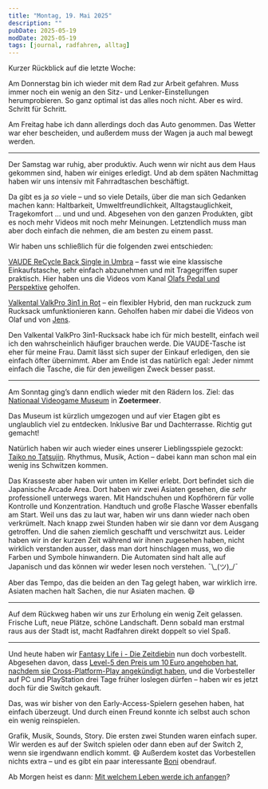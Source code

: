 ```yaml
---
title: "Montag, 19. Mai 2025"
description: ""
pubDate: 2025-05-19
modDate: 2025-05-19
tags: [journal, radfahren, alltag]
---
```


Kurzer Rückblick auf die letzte Woche:

Am Donnerstag bin ich wieder mit dem Rad zur Arbeit gefahren.
Muss immer noch ein wenig an den Sitz- und Lenker-Einstellungen herumprobieren.
So ganz optimal ist das alles noch nicht.
Aber es wird. Schritt für Schritt.

Am Freitag habe ich dann allerdings doch das Auto genommen.
Das Wetter war eher bescheiden,
und außerdem muss der Wagen ja auch mal bewegt werden.

---

Der Samstag war ruhig, aber produktiv.
Auch wenn wir nicht aus dem Haus gekommen sind, haben wir einiges erledigt.
Und ab dem späten Nachmittag haben wir uns intensiv mit Fahrradtaschen beschäftigt.

Da gibt es ja *so* viele – und so viele Details, über die man sich Gedanken machen kann:
Haltbarkeit, Umweltfreundlichkeit, Alltagstauglichkeit, Tragekomfort … und und und.
Abgesehen von den ganzen Produkten,
gibt es noch mehr Videos mit noch mehr Meinungen.
Letztendlich muss man aber doch einfach die nehmen,
die am besten zu einem passt.

Wir haben uns schließlich für die folgenden zwei entschieden:

[VAUDE ReCycle Back Single in Umbra](https://www.vaude.com/de/de/15963-recycle-back-single-fahrradtasche.html#?colour=1690&size=13424) –
fasst wie eine klassische Einkaufstasche, sehr einfach abzunehmen und mit Tragegriffen super praktisch.
Hier haben uns die Videos vom Kanal [Olafs Pedal und Perspektive](https://www.youtube.com/watch?v=SV6j_uV7WbQ&t=80s) geholfen.

[Valkental ValkPro 3in1 in Rot](https://valkental.com/products/valkpro-3in1-fahrradtasche?country=DE&variant=40144647815321) –
ein flexibler Hybrid, den man ruckzuck zum Rucksack umfunktionieren kann.
Geholfen haben mir dabei die Videos von Olaf und von [Jens](https://www.youtube.com/watch?v=fcPgHQclZOE).

Den Valkental ValkPro 3in1-Rucksack habe ich für mich bestellt,
einfach weil ich den wahrscheinlich häufiger brauchen werde.
Die VAUDE-Tasche ist eher für meine Frau.
Damit lässt sich super der Einkauf erledigen, den sie einfach öfter übernimmt.
Aber am Ende ist das natürlich egal:
Jeder nimmt einfach die Tasche, die für den jeweiligen Zweck besser passt.

---

Am Sonntag ging’s dann endlich wieder mit den Rädern los.
Ziel: das [Nationaal Videogame Museum](https://www.nationaalvideogamemuseum.nl/) in **Zoetermeer**.

Das Museum ist kürzlich umgezogen und auf vier Etagen gibt es unglaublich viel zu entdecken.
Inklusive Bar und Dachterrasse.
Richtig gut gemacht!

Natürlich haben wir auch wieder eines unserer Lieblingsspiele gezockt: [Taiko no Tatsujin](https://www.bandainamcoent.eu/taiko-no-tatsujin/).
Rhythmus, Musik, Action – dabei kann man schon mal ein wenig ins Schwitzen kommen.

Das Krasseste aber haben wir unten im Keller erlebt.
Dort befindet sich die Japanische Arcade Area.
Dort haben wir zwei Asiaten gesehen, die *sehr* professionell unterwegs waren.
Mit Handschuhen und Kopfhörern für volle Kontrolle und Konzentration.
Handtuch und große Flasche Wasser ebenfalls am Start.
Weil uns das zu laut war, haben wir uns dann wieder nach oben verkrümelt.
Nach knapp zwei Stunden haben wir sie dann vor dem Ausgang getroffen.
Und die sahen ziemlich geschafft und verschwitzt aus.
Leider haben wir in der kurzen Zeit während wir ihnen zugesehen haben, nicht wirklich verstanden
ausser, dass man dort hinschlagen muss, wo die Farben und Symbole hinwandern.
Die Automaten sind halt alle auf Japanisch
und das können wir weder lesen noch verstehen.  ¯\\\_(ツ)\_/¯

Aber das Tempo, das die beiden an den Tag gelegt haben, war wirklich irre.
Asiaten machen halt Sachen, die nur Asiaten machen. 😄

---

Auf dem Rückweg haben wir uns zur Erholung ein wenig Zeit gelassen.
Frische Luft, neue Plätze, schöne Landschaft.
Denn sobald man erstmal raus aus der Stadt ist, macht Radfahren direkt doppelt so viel Spaß.

---

Und heute haben wir [Fantasy Life i - Die Zeitdiebin](https://www.nintendo.com/de-de/Spiele/Nintendo-Switch-Spiele/FANTASY-LIFE-i-Die-Zeitdiebin-2339978.html) nun doch vorbestellt.
Abgesehen davon, dass [Level-5 den Preis um 10 Euro angehoben hat,
nachdem sie Cross-Platform-Play angekündigt haben](https://www.reddit.com/r/NintendoSwitch/comments/1ip8527/level5_is_raising_the_price_of_fantasy_life_i_the/?tl=de),
und die Vorbesteller auf PC und PlayStation drei Tage früher loslegen dürfen –
haben wir es jetzt doch für die Switch gekauft.

Das, was wir bisher von den Early-Access-Spielern gesehen haben, hat einfach überzeugt.
Und durch einen Freund konnte ich selbst auch schon ein wenig reinspielen.

Grafik, Musik, Sounds, Story. Die ersten zwei Stunden waren einfach super.
Wir werden es auf der Switch spielen oder dann eben auf der Switch 2,
wenn sie irgendwann endlich kommt. 😄
Außerdem kostet das Vorbestellen nichts extra –
und es gibt ein paar interessante [Boni](https://www.fantasylife.jp/fli/de/product/#benefits) obendrauf.

Ab Morgen heist es dann: [Mit welchem Leben werde ich anfangen](https://www.fantasylife.jp/fli/de/life/)?
